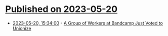 # [Published on 2023-05-20](index.md)

* [2023-05-20, 15:34:00](https://it.slashdot.org/story/23/05/20/0212233/a-group-of-workers-at-bandcamp-just-voted-to-unionize?utm_source=rss1.0mainlinkanon&utm_medium=feed) - [A Group of Workers at Bandcamp Just Voted to Unionize](https://it.slashdot.org/story/23/05/20/0212233/a-group-of-workers-at-bandcamp-just-voted-to-unionize?utm_source=rss1.0mainlinkanon&utm_medium=feed)

